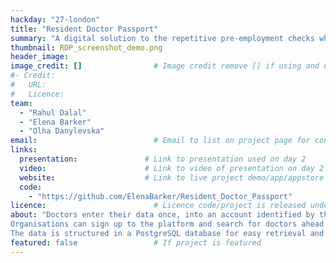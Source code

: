 ```yaml
---
hackday: "27-london" 
title: "Resident Doctor Passport" 
summary: "A digital solution to the repetitive pre-employment checks which rotating resident doctors must complete multiple times per year. "        # Short summary ideally ~50 words
thumbnail: RDP_screenshot_demo.png
header_image: 
image_credit: []                # Image credit remove [] if using and uncomment following lines
#- Credit:
#   URL:
#   Licence:
team:
  - "Rahul Dalal"
  - "Elena Barker"
  - "Olha Danylevska"
email:                          # Email to list on project page for contact
links:
  presentation:               # Link to presentation used on day 2
  video:                      # Link to video of presentation on day 2
  website:                    # Link to live project demo/app/appstore link/etc.
  code:
    - "https://github.com/ElenaBarker/Resident_Doctor_Passport"
licence:                        # Licence code/project is released under e.g MIT, GPL etc.
about: "Doctors enter their data once, into an account identified by their GMC number. This information includes personal details, immunisation history, bank and salary details, vehicle details, and important documents. 
Organisations can sign up to the platform and search for doctors ahead of their employment, and request access to their data, which must be approved an a ‘relationship by relationship’ basis.
The data is structured in a PostgreSQL database for easy retrieval and querying."
featured: false                 # If project is featured
---
```

